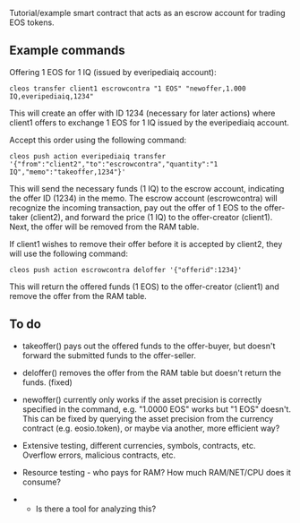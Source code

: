 Tutorial/example smart contract that acts as an escrow account for trading EOS tokens.

## Example commands
Offering 1 EOS for 1 IQ (issued by everipediaiq account):
```
cleos transfer client1 escrowcontra "1 EOS" "newoffer,1.000 IQ,everipediaiq,1234"
```
This will create an offer with ID 1234 (necessary for later actions) where client1 offers to exchange 1 EOS for 1 IQ issued by the everipediaiq account.

Accept this order using the following command:
```
cleos push action everipediaiq transfer '{"from":"client2","to":"escrowcontra","quantity":"1 IQ","memo":"takeoffer,1234"}'
```
This will send the necessary funds (1 IQ) to the escrow account, indicating the offer ID (1234) in the memo. The escrow account (escrowcontra) will recognize the incoming transaction, pay out the offer of 1 EOS to the offer-taker (client2), and forward the price (1 IQ) to the offer-creator (client1). Next, the offer will be removed from the RAM table.

If client1 wishes to remove their offer before it is accepted by client2, they will use the following command:
```
cleos push action escrowcontra deloffer '{"offerid":1234}'
```
This will return the offered funds (1 EOS) to the offer-creator (client1) and remove the offer from the RAM table.

## To do

* takeoffer() pays out the offered funds to the offer-buyer, but doesn't forward the submitted funds to the offer-seller.

* deloffer() removes the offer from the RAM table but doesn't return the funds. (fixed)

* newoffer() currently only works if the asset precision is correctly specified in the command, e.g. "1.0000 EOS" works but "1 EOS" doesn't. This can be fixed by querying the asset precision from the currency contract (e.g. eosio.token), or maybe via another, more efficient way?

* Extensive testing, different currencies, symbols, contracts, etc. Overflow errors, malicious contracts, etc.

* Resource testing - who pays for RAM? How much RAM/NET/CPU does it consume?
* * Is there a tool for analyzing this?
